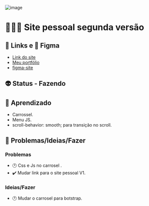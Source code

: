 ![image](https://user-images.githubusercontent.com/88604193/204838188-2ce66884-fd1d-4d6e-8290-4e621f9b5a64.png)
<h1>👩🏽‍💻 Site pessoal segunda versão</h1>
<h2>🎯 Links e 🎨 Figma</h2>
<ul>
  <li>
    <a href="https://sabrinaalvesbrito.com.br" target="_blank">Link do site</a>
  </li>
  <li>
    <a href="https://sabrinaalvesbrito.com.br" target="_blank">Meu portfólio</a>
  </li>
  <li>
    <a href="https://www.figma.com/file/RkxHYinHU5lIERCfSkiikm/Personal-Landing-Page?node-id=0%3A1&t=xUCoYlVdCNVW9qei-1" target="_blank">figma-site</a>
  </li>
</ul>
<h2>👽 Status - Fazendo</h2>
<h2>🧐 Aprendizado</h2>
<ul>
  <li>Carrossel.</li>
  <li>Menu JS.</li>
  <li>scroll-behavior: smooth; para transição no scroll.</li>
</ul>
<h2>👀 Problemas/Ideias/Fazer</h2>
<h3>Problemas</h3>
<ul>
  <li>🕐 Css e Js no carrosel .</li>
  <li>✔️ Mudar link para o site pessoal V1.</li>
</ul>
<h3>Ideias/Fazer</h3>
<ul>
  <li>🕐 Mudar o carrosel para botstrap.</li>
</ul>
<!-- ❌ ✔️ 🕐 -->
